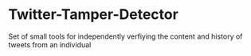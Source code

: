# Twitter-Tamper-Detector
Set of small tools for independently verfiying the content and history of tweets from an individual 
